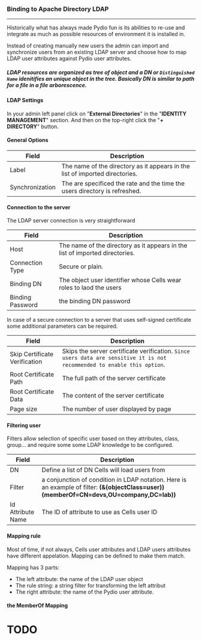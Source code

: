 ### Binding to Apache Directory LDAP 
_____________________________________


Historically what has always made Pydio fun is its abilities to re-use and integrate as much as possible resources of environment it is installed in.

Instead of creating manually new users the admin can import and synchronize users from an existing LDAP server and choose how to map LDAP user attributes against Pydio user attributes.


##### LDAP resources are organized as tree of object and a DN or `Distinguished Name` idenitifies an unique object in the tree. Basically DN is similar to path for a file in a file arborescence.


#### LDAP Settings 

In your admin left panel click on "**External Directories**" in the "**IDENTITY MANAGEMENT**" section. And then on the top-right click the "**+ DIRECTORY**" button.


#### **General Options**

|Field| Description|
------|-------------
Label |The name of the directory as it appears in the list of imported directories.
Synchronization| The are specificed the rate and the time the users directory is refreshed.


#### Connection to the server

The LDAP server connection is very straightforward

|Field| Description|
------|-------------
Host |The name of the directory as it appears in the list of imported directories.
Connection Type| Secure or plain.
Binding DN | The object user identifier whose Cells wear roles to laod the users
Binding Password| the binding DN password


In case of a secure connection to a server that uses self-signed certificate some additional parameters can be required.

|Field| Description|
------|-------------
Skip Certificate Verification | Skips the server certificate verification. `Since users data are sensitive it is not recommended to enable this option`. 
Root Certificate Path| The full path of the server certificate
Root Certificate Data| The content of the server certificate
Page size| The number of user displayed by page


#### Filtering user

Filters allow selection of specific user based on they attributes, class, group... and require some some LDAP knowledge to be configured.


|Field| Description|
------|-------------
DN | Define a list of DN Cells will load users from 
Filter| a conjunction of condition in LDAP notation. Here is an example of filter: **(&(objectClass=user)) (memberOf=CN=devs,OU=company,DC=lab))**
Id Attribute Name| The ID of attribute to use as Cells user ID


#### Mapping rule

Most of time, if not always, Cells user attributes and LDAP users attributes have different appelation. Mapping can be defined to make them match.

Mapping has 3 parts:

* The left attribute: the name of the LDAP user object
* The rule string: a string filter for transforming the left attribut
* The right attribute: the name of the Pydio user attribute.



#### the MemberOf Mapping
# TODO